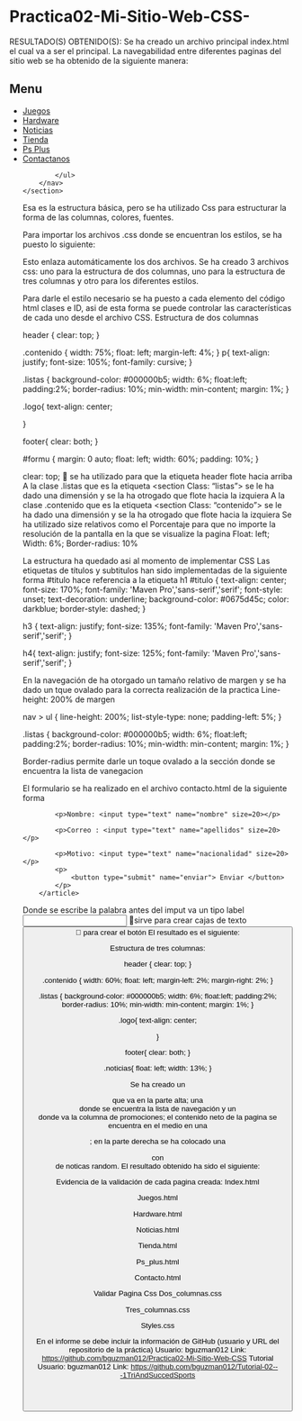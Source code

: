 # Practica02-Mi-Sitio-Web-CSS-
RESULTADO(S) OBTENIDO(S):
Se ha creado un archivo principal index.html el cual va a ser el principal. La navegabilidad entre diferentes paginas del sitio web se ha obtenido de la siguiente manera:
<section class="listas">
        <h1 id="list_title">Menu</h1>
        <nav>
            <ul>
                <li><a href="accesorios/juegos.html">Juegos</a></li>
                <li><a href="accesorios/hardware.html">Hardware</a></li>
                <li><a href="general/noticias.html">Noticias</a></li>
                <li><a href="accesorios/tienda.html">Tienda</a></li>
                <li><a href="general/ps_plus.html">Ps Plus</a></li>
                <li><a href="contacto/contacto.html">Contactanos</a></li>
                
            </ul>
        </nav>
    </section>

Esa es la estructura básica, pero se ha utilizado Css para estructurar la forma de las columnas, colores, fuentes. 
<head>
    <meta charset="UTF-8">
    <meta name="viewport" content="width=device-width, initial-scale=1.0">
    <link type="text/css" rel="stylesheet" href="css/dos_columnas.css">
    <link type="text/css" rel="stylesheet" href="css/styles.css">
    <meta http-equiv="X-UA-Compatible" content="ie=edge">
    <title>Play Station</title>
</head>

 
Para importar los archivos .css donde se encuentran los estilos, se ha puesto lo siguiente:

<link type="text/css" rel="stylesheet" href="css/dos_columnas.css">

Esto enlaza automáticamente los dos archivos.
Se ha creado 3 archivos css: uno para la estructura de dos columnas, uno para la estructura de tres columnas y otro para los diferentes estilos.

 

Para darle el estilo necesario se ha puesto a cada elemento del código html clases e ID, asi de esta forma se puede controlar las características de cada uno desde el archivo CSS.
Estructura de dos columnas

header {
  clear: top;
}

.contenido {
  width: 75%;
  float: left;
  margin-left: 4%;
}
p{
  text-align: justify;
  font-size: 105%;
  font-family: cursive;
}

.listas {
  background-color: #000000b5;
  width: 6%;
  float:left;
  padding:2%;
  border-radius: 10%;
  min-width: min-content;
  margin: 1%;
}

.logo{
  text-align: center;
  
}

footer{
  clear: both;
}

#formu {
  margin: 0 auto;
  float: left;
  width: 60%;
  padding: 10%;
}


clear: top;  se ha utilizado para que la etiqueta header flote hacia arriba
A la clase .listas que es la etiqueta <section Class: “listas”> se le ha dado una dimensión y se la ha otrogado que flote hacia la izquiera
A la clase .contenido que es la etiqueta <section Class: “contenido”> se le ha dado una dimensión y se la ha otrogado que flote hacia la izquiera
Se ha utilizado size relativos como el Porcentaje  para que no importe la resolución de la pantalla en la que se visualize la pagina
Float: left;
Width: 6%;
Border-radius: 10%
 
 
La estructura ha quedado asi al momento de implementar CSS
Las etiquetas de títulos y subtitulos han sido implementadas de la siguiente forma
#titulo hace referencia a la etiqueta h1
#titulo {
  text-align: center;
  font-size: 170%;
  font-family: 'Maven Pro','sans-serif','serif';
  font-style: unset;
  text-decoration: underline;
  background-color: #0675d45c;
  color: darkblue;
  border-style: dashed;
}

h3 {
  text-align: justify;
  font-size: 135%;
  font-family: 'Maven Pro','sans-serif','serif';
}

h4{
  text-align: justify;
  font-size: 125%;
  font-family: 'Maven Pro','sans-serif','serif';
}

En la navegación de ha otorgado un tamaño relativo de margen y se ha dado un tque ovalado para la correcta realización de la practica
Line-height: 200% de margen

nav > ul {
  line-height: 200%;
  list-style-type: none;
  padding-left: 5%;
}

.listas {
  background-color: #000000b5;
  width: 6%;
  float:left;
  padding:2%;
  border-radius: 10%;
  min-width: min-content;
  margin: 1%;
}

Border-radius permite darle un toque ovalado a la sección donde se encuentra la lista de vanegacion
 

El formulario se ha realizado en el archivo contacto.html de la siguiente forma
<article class="formulario">

            <p>Nombre: <input type="text" name="nombre" size=20></p>

            <p>Correo : <input type="text" name="apellidos" size=20></p>

            <p>Motivo: <input type="text" name="nacionalidad" size=20></p>
            <p>
                <button type="submit" name="enviar"> Enviar </button>
            </p>
        </article>

Donde se escribe la palabra antes del imput va un tipo label 
<input> sirve para crear cajas de texto
<button>  para crear el botón
El resultado es el siguiente:
 
Estructura de tres columnas:

header {
    clear: top;
  }
  
  .contenido {
    width: 60%;
    float: left;
    margin-left: 2%;
    margin-right: 2%;
  }
  
  .listas {
    background-color: #000000b5;
    width: 6%;
    float:left;
    padding:2%;
    border-radius: 10%;
    min-width: min-content;
    margin: 1%;
  }
  
  
  .logo{
    text-align: center;
    
  }
  
  footer{
    clear: both;
  }
  
  .noticias{
      float: left;
      width: 13%;
  }

Se ha creado un <header> que va en la parte alta; una <section> donde se encuentra la lista de navegación y un <aside> donde va la columna de promociones; el contenido neto de la pagina se encuentra en el medio en una <section> <article> <p>; en la parte derecha se ha colocado una <section> con <aside> de noticas random.
El resultado obtenido ha sido el siguiente:
 
 
Evidencia de la validación de cada pagina creada:
Index.html
 
 
Juegos.html
 
 

Hardware.html
 

 
 

Noticias.html
 
 
 
Tienda.html
 
 
 
Ps_plus.html
 
 
 
Contacto.html
 
 

Validar Pagina Css
Dos_columnas.css
 
Tres_columnas.css
 
Styles.css
 
En el informe se debe incluir la información de GitHub (usuario y URL del repositorio de la práctica) 
Usuario: bguzman012
Link: https://github.com/bguzman012/Practica02-Mi-Sitio-Web-CSS
Tutorial
Usuario: bguzman012
Link: https://github.com/bguzman012/Tutorial-02---1TriAndSuccedSports




